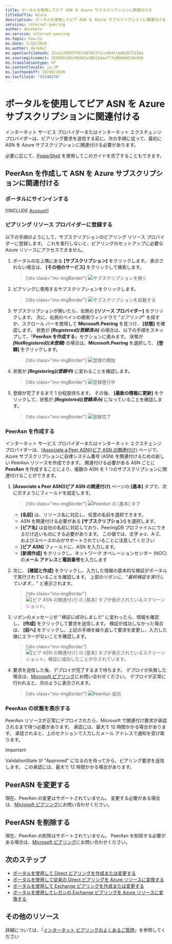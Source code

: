 ```yaml
---
title: ポータルを使用してピア ASN を Azure サブスクリプションに関連付ける
titleSuffix: Azure
description: ポータルを使用してピア ASN を Azure サブスクリプションに関連付ける
services: internet-peering
author: derekolo
ms.service: internet-peering
ms.topic: how-to
ms.date: 5/18/2020
ms.author: derekol
ms.openlocfilehash: 22cb179925f95fd0762371cc904fcbd02675339a
ms.sourcegitcommit: 829d951d5c90442a38012daaf77e86046018e5b9
ms.translationtype: HT
ms.contentlocale: ja-JP
ms.lasthandoff: 10/09/2020
ms.locfileid: "91540270"
---
```

# <a name="associate-peer-asn-to-azure-subscription-using-the-portal"></a>ポータルを使用してピア ASN を Azure サブスクリプションに関連付ける

インターネット サービス プロバイダーまたはインターネット エクスチェンジ プロバイダーは、ピアリング要求を送信する前に、次の手順に従って、最初に ASN を Azure サブスクリプションに関連付ける必要があります。

必要に応じて、[PowerShell](howto-subscription-association-powershell.md) を使用してこのガイドを完了することもできます。

## <a name="create-peerasn-to-associate-your-asn-with-azure-subscription"></a>PeerAsn を作成して ASN を Azure サブスクリプションに関連付ける

### <a name="sign-in-to-the-portal"></a>ポータルにサインインする
[!INCLUDE [Account](./includes/account-portal.md)]

### <a name="register-for-peering-resource-provider"></a>ピアリング リソース プロバイダーに登録する
以下の手順のようにして、サブスクリプションのピアリング リソース プロバイダーに登録します。 これを実行しないと、ピアリングのセットアップに必要な Azure リソースにアクセスできません。

1. ポータルの左上隅にある **[サブスクリプション]** をクリックします。 表示されない場合は、 **[その他のサービス]** をクリックして検索します。

    > [!div class="mx-imgBorder"]
    > ![サブスクリプションを開く](./media/rp-subscriptions-open.png)

1. ピアリングに使用するサブスクリプションをクリックします。

    > [!div class="mx-imgBorder"]
    > ![サブスクリプションを起動する](./media/rp-subscriptions-launch.png)

1. サブスクリプションが開いたら、左側の **[リソース プロバイダー]** をクリックします。 次に、右側のペインの検索ウィンドウで "*ピアリング*" を探すか、スクロール バーを使用して **Microsoft.Peering** を見つけ、 **[状態]** を確認します。 状態が ***[Registered]\(登録済み\)*** の場合は、以下の手順をスキップして、「**PeerAsn を作成する**」セクションに進みます。 状態が ***[NotRegistered]\(未登録\)*** の場合は、**Microsoft.Peering** を選択して、 **[登録]** をクリックします。

    > [!div class="mx-imgBorder"]
    > ![登録の開始](./media/rp-register-start.png)

1. 状態が ***[Registering]\(登録中\)*** に変わることを確認します。

    > [!div class="mx-imgBorder"]
    > ![登録進行中](./media/rp-register-progress.png)

1. 登録が完了するまで 1 分程度待ちます。 その後、 **[最新の情報に更新]** をクリックして、状態が ***[Registered]\(登録済み\)*** になっていることを確認します。

    > [!div class="mx-imgBorder"]
    > ![登録完了](./media/rp-register-completed.png)

### <a name="create-peerasn"></a>PeerAsn を作成する
インターネット サービス プロバイダーまたはインターネット エクスチェンジ プロバイダーは、[[Associate a Peer ASN]\(ピア ASN の関連付け)](https://go.microsoft.com/fwlink/?linkid=2129592) ページで、Azure サブスクリプションに自律システム番号 (ASN) を関連付けるための新しい PeerAsn リソースを作成できます。 関連付ける必要がある ASN ごとに **PeerAsn** を作成することにより、複数の ASN を 1 つのサブスクリプションに関連付けることができます。

1. **[Associate a Peer ASN]\(ピア ASN の関連付け\)** ページの **[基本]** タブで、次に示すようにフィールドを設定します。

    > [!div class="mx-imgBorder"]
    > ![PeerAsn の [基本] タブ](./media/peerasn-basics-tab.png)

    * **[名前]** は、リソース名に対応し、任意の名前を選択できます。  
    * ASN を関連付ける必要がある **[サブスクリプション]** を選択します。
    * **[ピア名]** は会社の名前に対応しており、PeeringDB プロファイルにできるだけ近いものにする必要があります。 この値では、文字 a-z、A-Z、およびスペースのみがサポートされていることに注意してください
    * **[ピア ASN]** フィールドに、ASN を入力します。
    * **[新規作成]** をクリックし、ネットワーク オペレーションセンター (NOC) の**メール アドレス**と**電話番号**を入力します
1. 次に、 **[確認と作成]** をクリックし、入力した情報の基本的な検証がポータルで実行されていることを確認します。 上部のリボンに、"*最終検証を実行しています...* " と表示されます。

    > [!div class="mx-imgBorder"]
    > ![[ピア ASN の関連付け] の [基本] タブが表示されているスクリーンショット。](./media/peerasn-review-tab-validation.png)

1. リボンのメッセージが "*検証に成功しました*" に変わったら、情報を確認し、 **[作成]** をクリックして要求を送信します。 検証が成功しなかった場合は、 **[前へ]** をクリックし、上記の手順を繰り返して要求を変更し、入力した値にエラーがないことを確認します。

    > [!div class="mx-imgBorder"]
    > ![[ピア ASN の関連付け] の [基本] タブが表示されているスクリーンショット。検証に成功したことが示されています。](./media/peerasn-review-tab.png)

1. 要求を送信した後、デプロイが完了するまで待ちます。 デプロイが失敗した場合は、[Microsoft ピアリング](mailto:peering@microsoft.com)にお問い合わせください。 デプロイが正常に行われると、次のように表示されます。

    > [!div class="mx-imgBorder"]
    > ![PeerAsn 成功](./media/peerasn-success.png)

### <a name="view-status-of-a-peerasn"></a>PeerAsn の状態を表示する
PeerAsn リソースが正常にデプロイされたら、Microsoft で関連付け要求が承認されるまで待つ必要があります。 承認には、最大で 12 時間かかる場合があります。 承認されると、上のセクションで入力したメール アドレスで通知を受け取ります。

> [!IMPORTANT]
> ValidationState が "Approved" になるのを待ってから、ピアリング要求を送信します。 この承認には、最大で 12 時間かかる場合があります。

## <a name="modify-peerasn"></a>PeerASN を変更する
現在、PeerAsn の変更はサポートされていません。 変更する必要がある場合は、[Microsoft ピアリング](mailto:peering@microsoft.com)にお問い合わせください。

## <a name="delete-peerasn"></a>PeerASN を削除する
現在、PeerAsn の削除はサポートされていません。 PeerAsn を削除する必要がある場合は、[Microsoft ピアリング](mailto:peering@microsoft.com)にお問い合わせください。

## <a name="next-steps"></a>次のステップ

* [ポータルを使用して Direct ピアリングを作成または変更する](howto-direct-portal.md)
* [ポータルを使用して従来の Direct ピアリングを Azure リソースに変換する](howto-legacy-direct-portal.md)
* [ポータルを使用して Exchange ピアリングを作成または変更する](howto-exchange-portal.md)
* [ポータルを使用してレガシの Exchange ピアリングを Azure リソースに変換する](howto-legacy-exchange-portal.md)

## <a name="additional-resources"></a>その他のリソース

詳細については、「[インターネット ピアリングのよくあるご質問](faqs.md)」を参照してください
